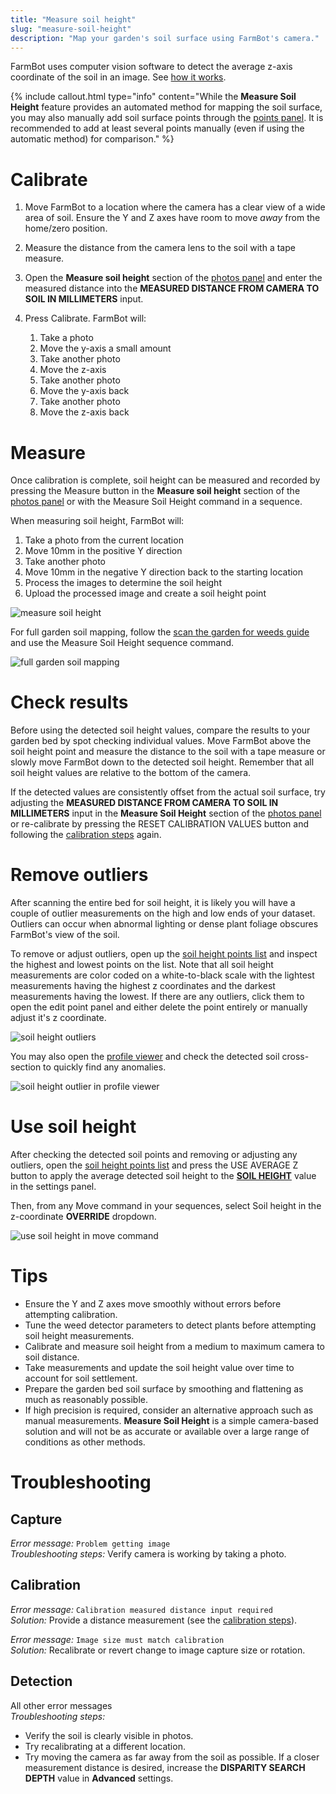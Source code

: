 ```yaml
---
title: "Measure soil height"
slug: "measure-soil-height"
description: "Map your garden's soil surface using FarmBot's camera."
---
```


FarmBot uses computer vision software to detect the average z-axis coordinate of the soil in an image. See [how it works](https://developer.farm.bot/docs/measure-soil-height).

{%
include callout.html
type="info"
content="While the **Measure Soil Height** feature provides an automated method for mapping the soil surface, you may also manually add soil surface points through the [points panel](https://my.farm.bot/app/designer/points). It is recommended to add at least several points manually (even if using the automatic method) for comparison."
%}

# Calibrate

1. Move FarmBot to a location where the camera has a clear view of a wide area of soil. Ensure the Y and Z axes have room to move _away_ from the home/zero position.
2. Measure the distance from the camera lens to the soil with a tape measure.
3. Open the **Measure soil height** section of the [photos panel](https://my.farm.bot/app/designer/photos) and enter the measured distance into the **MEASURED DISTANCE FROM CAMERA TO SOIL IN MILLIMETERS** input.
4. Press <span class="fb-button fb-green">Calibrate</span>. FarmBot will:

    1. Take a photo
    2. Move the y-axis a small amount
    3. Take another photo
    4. Move the z-axis
    5. Take another photo
    6. Move the y-axis back
    7. Take another photo
    8. Move the z-axis back

# Measure

Once calibration is complete, soil height can be measured and recorded by pressing the <span class="fb-button fb-green">Measure</span> button in the **Measure soil height** section of the [photos panel](https://my.farm.bot/app/designer/photos) or with the <span class="fb-step fb-run-farmware">Measure Soil Height</span> command in a sequence.

When measuring soil height, FarmBot will:

1. Take a photo from the current location
2. Move 10mm in the positive Y direction
3. Take another photo
4. Move 10mm in the negative Y direction back to the starting location
5. Process the images to determine the soil height
6. Upload the processed image and create a soil height point

![measure soil height](_images/measure_soil_height.gif)

For full garden soil mapping, follow the [scan the garden for weeds guide](../../FarmBot-Software/how-to-guides/scan-the-garden-for-weeds.md) and use the <span class="fb-step fb-run-farmware">Measure Soil Height</span> sequence command.

![full garden soil mapping](_images/measure_soil_height_whole_garden.gif)

# Check results

Before using the detected soil height values, compare the results to your garden bed by spot checking individual values. Move FarmBot above the soil height point and measure the distance to the soil with a tape measure or slowly move FarmBot down to the detected soil height. Remember that all soil height values are relative to the bottom of the camera.

If the detected values are consistently offset from the actual soil surface, try adjusting the **MEASURED DISTANCE FROM CAMERA TO SOIL IN MILLIMETERS** input in the **Measure Soil Height** section of the [photos panel](https://my.farm.bot/app/designer/photos) or re-calibrate by pressing the <span class="fb-button fb-red">RESET CALIBRATION VALUES</span> button and following the [calibration steps](#calibrate) again.

# Remove outliers

After scanning the entire bed for soil height, it is likely you will have a couple of outlier measurements on the high and low ends of your dataset. Outliers can occur when abnormal lighting or dense plant foliage obscures FarmBot's view of the soil.

To remove or adjust outliers, open up the [soil height points list](../points.md#soil-height-points) and inspect the highest and lowest points on the list. Note that all soil height measurements are color coded on a white-to-black scale with the lightest measurements having the highest z coordinates and the darkest measurements having the lowest. If there are any outliers, click them to open the edit point panel and either delete the point entirely or manually adjust it's z coordinate.

![soil height outliers](_images/soil_height_outliers.png)

You may also open the [profile viewer](../farm-designer.md#profile-viewer) and check the detected soil cross-section to quickly find any anomalies.

![soil height outlier in profile viewer](_images/soil_height_outlier_in_profile_viewer.png)

# Use soil height

After checking the detected soil points and removing or adjusting any outliers, open the [soil height points list](../points.md#soil-height-points) and press the <span class="fb-button fb-blue">USE AVERAGE Z</span> button to apply the average detected soil height to the [**SOIL HEIGHT**](../settings/axes.md#soil-height) value in the settings panel.

Then, from any <span class="fb-step fb-move">Move</span> command in your sequences, select Soil height in the z-coordinate **OVERRIDE** dropdown.

![use soil height in move command](_images/soil_height_move_command.png)

# Tips

 * Ensure the Y and Z axes move smoothly without errors before attempting calibration.
 * Tune the weed detector parameters to detect plants before attempting soil height measurements.
 * Calibrate and measure soil height from a medium to maximum camera to soil distance.
 * Take measurements and update the soil height value over time to account for soil settlement.
 * Prepare the garden bed soil surface by smoothing and flattening as much as reasonably possible.
 * If high precision is required, consider an alternative approach such as manual measurements. **Measure Soil Height** is a simple camera-based solution and will not be as accurate or available over a large range of conditions as other methods.

# Troubleshooting

## Capture

_Error message:_ `Problem getting image`<br>
_Troubleshooting steps:_ Verify camera is working by taking a photo.

## Calibration

_Error message:_ `Calibration measured distance input required`<br>
_Solution:_ Provide a distance measurement (see the [calibration steps](#calibrate)).

_Error message:_ `Image size must match calibration`<br>
_Solution:_ Recalibrate or revert change to image capture size or rotation.

## Detection

All other error messages<br>
_Troubleshooting steps:_
 * Verify the soil is clearly visible in photos.
 * Try recalibrating at a different location.
 * Try moving the camera as far away from the soil as possible. If a closer measurement distance is desired, increase the __DISPARITY SEARCH DEPTH__ value in __Advanced__ settings.
